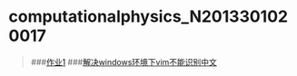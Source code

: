 # computationalphysics_N2013301020017
>###[作业1](https://stackedit.io/editor#)
>###[解决windows环境下vim不能识别中文](http://www.360doc.com/content/11/1112/00/68824_163694203.shtml)
